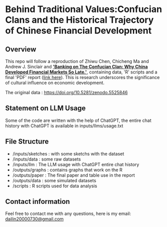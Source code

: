 # Behind Traditional Values:Confucian Clans and the Historical Trajectory of Chinese Financial Development

## Overview

This repo will follow a reproduction of Zhiwu Chen, Chicheng Ma and Andrew J. Sinclair and [**'Banking on The Confucian Clan: Why China Developed Financial Markets So Late.'**](https://academic.oup.com/ej/article/132/644/1378/6382992?login=false#353294862
), containing data, 'R' scripts and a final 'PDF' report ([link here]()). This is research underscores the significance of cultural influence on economic development.

The original data : <https://doi.org/10.5281/zenodo.5525846>

## Statement on LLM Usage

Some of the code are written with the help of ChatGPT, the entire chat history with ChatGPT is available in inputs/llms/usage.txt

## File Structure

* /inputs/sketches : with some sketchs with the dataset
* /inputs/data : some raw datasets
* /inputs/llm : The LLM usage with ChatGPT entire chat history
* /outputs/graphs : contains graphs that work on the R
* /outputs/paper : The final paper and table use in the report
* /outputs/data : some simulated datasets
* /scripts : R scripts used for data analysis

## Contact information

Feel free to contact me with any questions, here is my email: dailin20000730@gmail.com

